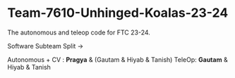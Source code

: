 # Team-7610-Unhinged-Koalas-23-24
The autonomous and teleop code for FTC 23-24.

Software Subteam Split ->

Autonomous + CV : **Pragya** & (Gautam & Hiyab & Tanish)
TeleOp: **Gautam** & Hiyab & Tanish


